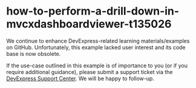 
# how-to-perform-a-drill-down-in-mvcxdashboardviewer-t135026

We continue to enhance DevExpress-related learning materials/examples on GitHub. Unfortunately, this example lacked user interest and its code base is now obsolete.

If the use-case outlined in this example is of importance to you (or if you require additional guidance), please submit a support ticket via the [DevExpress Support Center](https://supportcenter.devexpress.com/ticket/create?followUpTo=T135026). We will be happy to follow-up.